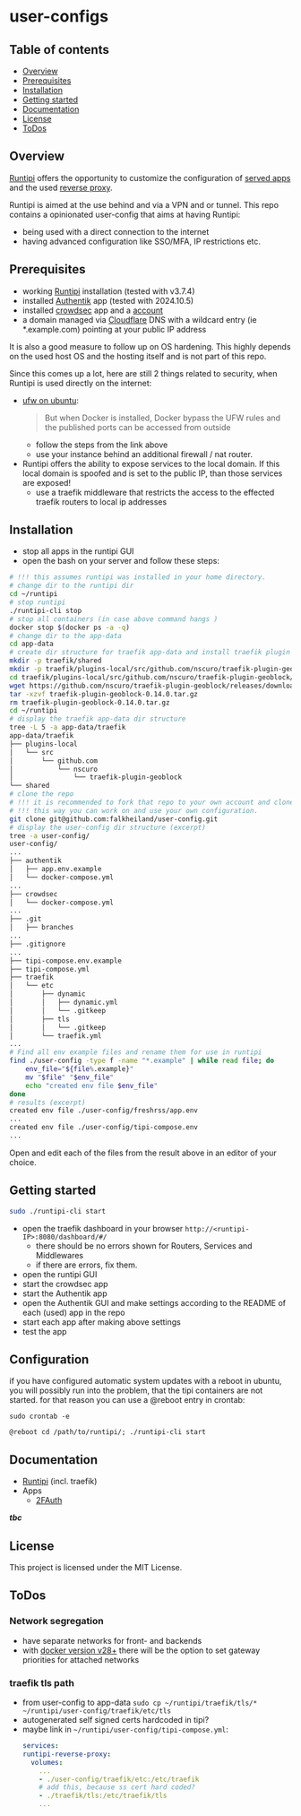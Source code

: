# user-configs

## Table of contents

- [Overview](#overview)
- [Prerequisites](#prerequisites)
- [Installation](#installation)
- [Getting started](#getting-started)
- [Documentation](#documentation)
- [License](#license)
- [ToDos](#todos)

## Overview

[Runtipi](https://runtipi.io) offers the opportunity to customize the configuration of
[served apps](https://runtipi.io/docs/guides/customize-app-config) and the used
[reverse proxy](https://runtipi.io/docs/guides/customize-compose-and-traefik).

Runtipi is aimed at the use behind and via a VPN and or tunnel.
This repo contains a opinionated user-config that aims at having Runtipi:
- being used with a direct connection to the internet
- having advanced configuration like SSO/MFA, IP restrictions etc.

## Prerequisites

- working [Runtipi](https://runtipi.io/docs/getting-started/installation) installation (tested with v3.7.4)
- installed [Authentik](https://github.com/goauthentik/authentik) app (tested with 2024.10.5)
- installed [crowdsec](https://github.com/crowdsecurity/crowdsec) app and a [account](https://www.crowdsec.net/)
- a domain managed via [Cloudflare](https://cloudflare.com) DNS with a wildcard entry (ie *.example.com) pointing at your  public IP address


It is also a good measure to follow up on OS hardening.
This highly depends on the used host OS and the hosting itself and is not part of this repo.

Since this comes up a lot, here are still 2 things related to security, when Runtipi is used directly on the internet:
- [ufw on ubuntu](https://github.com/chaifeng/ufw-docker?tab=readme-ov-file#problem):
  > But when Docker is installed, Docker bypass the UFW rules and the published ports can be accessed from outside
  - follow the steps from the link above
  - use your instance behind an additional firewall / nat router.
- Runtipi offers the ability to expose services to the local domain.
If this local domain is spoofed and is set to the public IP, than those services are exposed!
  - use a traefik middleware that restricts the access to the effected traefik routers to local ip addresses

## Installation

- stop all apps in the runtipi GUI
- open the bash on your server and follow these steps:

```bash
# !!! this assumes runtipi was installed in your home directory.
# change dir to the runtipi dir
cd ~/runtipi
# stop runtipi
./runtipi-cli stop
# stop all containers (in case above command hangs )
docker stop $(docker ps -a -q)
# change dir to the app-data
cd app-data
# create dir structure for traefik app-data and install traefik plugin geoblock
mkdir -p traefik/shared
mkdir -p traefik/plugins-local/src/github.com/nscuro/traefik-plugin-geoblock/
cd traefik/plugins-local/src/github.com/nscuro/traefik-plugin-geoblock/
wget https://github.com/nscuro/traefik-plugin-geoblock/releases/download/v0.14.0/traefik-plugin-geoblock-0.14.0.tar.gz
tar -xzvf traefik-plugin-geoblock-0.14.0.tar.gz
rm traefik-plugin-geoblock-0.14.0.tar.gz
cd ~/runtipi
# display the traefik app-data dir structure
tree -L 5 -a app-data/traefik
app-data/traefik
├── plugins-local
│   └── src
│       └── github.com
│           └── nscuro
│               └── traefik-plugin-geoblock
└── shared
# clone the repo
# !!! it is recommended to fork that repo to your own account and clone from there.
# !!! this way you can work on and use your own configuration.
git clone git@github.com:falkheiland/user-config.git
# display the user-config dir structure (excerpt)
tree -a user-config/
user-config/
...
├── authentik
│   ├── app.env.example
│   └── docker-compose.yml
...
├── crowdsec
│   └── docker-compose.yml
...
├── .git
│   ├── branches
...
├── .gitignore
...
├── tipi-compose.env.example
├── tipi-compose.yml
├── traefik
│   └── etc
│       ├── dynamic
│       │   ├── dynamic.yml
│       │   └── .gitkeep
│       ├── tls
│       │   └── .gitkeep
│       └── traefik.yml
...
# Find all env example files and rename them for use in runtipi
find ./user-config -type f -name "*.example" | while read file; do
    env_file="${file%.example}"
    mv "$file" "$env_file"
    echo "created env file $env_file"
done
# results (excerpt)
created env file ./user-config/freshrss/app.env
...
created env file ./user-config/tipi-compose.env
...

```

Open and edit each of the files from the result above in an editor of your choice.

## Getting started

```bash
sudo ./runtipi-cli start
```

- open the traefik dashboard in your browser `http://<runtipi-IP>:8080/dashboard/#/`
  - there should be no errors shown for Routers, Services and Middlewares
  - if there are errors, fix them.
- open the runtipi GUI
- start the crowdsec app
- start the Authentik app
- open the Authentik GUI and make settings according to the README of each (used) app in the repo
- start each app after making above settings
- test the app

## Configuration

if you have configured automatic system updates with a reboot in ubuntu, you will possibly run into the problem, that the tipi containers are not started. for that reason you can use a @reboot entry in crontab:

```
sudo crontab -e
```

```
@reboot cd /path/to/runtipi/; ./runtipi-cli start
```

## Documentation

- [Runtipi](./traefik/) (incl. traefik)
- Apps
  - [2FAuth](./2fauth)

***tbc***

## License

This project is licensed under the MIT License.

## ToDos

### Network segregation

- have separate networks for front- and backends
- with [docker version v28+](https://github.com/moby/moby/pull/48936) there will be the option to set gateway priorities for attached networks

### traefik tls path

- from user-config to app-data
  `sudo cp ~/runtipi/traefik/tls/* ~/runtipi/user-config/traefik/etc/tls`
- autogenerated self signed certs hardcoded in tipi?
- maybe link in `~/runtipi/user-config/tipi-compose.yml`:
  ```yaml
  services:
  runtipi-reverse-proxy:
    volumes:
      ...
      - ./user-config/traefik/etc:/etc/traefik
      # add this, because ss cert hard coded?
      - ./traefik/tls:/etc/traefik/tls
      ...
  ```